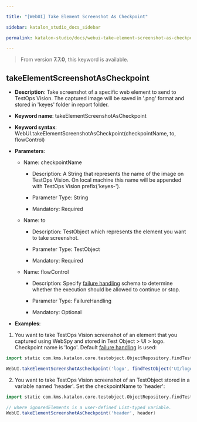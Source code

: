 ```yaml
---

title: "[WebUI] Take Element Screenshot As Checkpoint"

sidebar: katalon_studio_docs_sidebar

permalink: katalon-studio/docs/webui-take-element-screenshot-as-checkpoint.html

---
```


> From version **7.7.0**, this keyword is available.

  

## takeElementScreenshotAsCheckpoint

  

*  **Description**: Take screenshot of a specific web element to send to TestOps Vision. The captured image will be saved in '.png' format and stored in 'keyes' folder in report folder.

*  **Keyword name**: takeElementScreenshotAsCheckpoint

*  **Keyword syntax**: WebUI.takeElementScreenshotAsCheckpoint(checkpointName, to, flowControl)

*  **Parameters**:
   * Name: checkpointName 

     * Description: A String that represents the name of the image on TestOps Vision. On local machine this name will be appended with TestOps Vision prefix('keyes-').

     * Parameter Type: String

     * Mandatory: Required
     
    * Name: to
	    * Description: TestObject which represents the element you want to take screenshot.

       * Parameter Type: TestObject

       * Mandatory: Required

   * Name: flowControl

     * Description: Specify [failure handling](/x/qAAM) schema to determine whether the execution should be allowed to continue or stop.

     * Parameter Type: FailureHandling

     * Mandatory: Optional

* **Examples**:

1. You want to take TestOps Vision screenshot of an element that you captured using WebSpy and stored in Test Object > UI > logo. Checkpoint name is 'logo'. Default [failure handling](/x/qAAM) is used:
``` groovy
import static com.kms.katalon.core.testobject.ObjectRepository.findTestObject

WebUI.takeElementScreenshotAsCheckpoint('logo', findTestObject('UI/logo'))
```
2. You want to take TestOps Vision screenshot of an TestObject stored in a variable named 'header'. Set the checkpointName to 'header':
``` groovy
import static com.kms.katalon.core.testobject.ObjectRepository.findTestObject

// where ignoredElements is a user-defined List-typed variable.
WebUI.takeElementScreenshotAsCheckpoint('header', header)
```